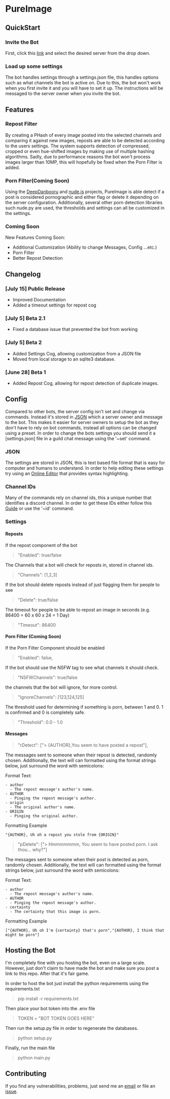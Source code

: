 # PureImage

## QuickStart

### Invite the Bot

First, click this [link](https://discord.com/oauth2/authorize?client_id=856451426267299863&scope=bot) and select the desired server from the drop down.

### Load up some settings

The bot handles settings through a settings.json file, this handles options such as what channels the bot is active on. Due to this, the bot won't work when you first invite it and you will have to set it up. The instructions will be messaged to the server owner when you invite the bot.

## Features

### Repost Filter

By creating a PHash of every image posted into the selected channels and comparing it against new images, reposts are able to be detected according to the users settings. The system supports detection of compressed, cropped or even hue-shifted images by making use of multiple hashing algorithms. Sadly, due to performance reasons the bot won't process images larger than 10MP, this will hopefully be fixed when the Porn Filter is added.

### Porn Filter(Coming Soon)

Using the [DeepDanbooru](https://github.com/KichangKim/DeepDanbooru) and [nude.js](https://github.com/pa7/nude.js) projects, PureImage is able detect if a post is considered pornographic and either flag or delete it depending on the server configuration. Additionally, several other porn detection libraries such nude.py are used, the thresholds and settings can all be customized in the settings.

### Coming Soon

New Features Coming Soon:

- Additional Customization (Ability to change Messages, Config ...etc.)
- Porn Filter
- Better Repost Detection

## Changelog

### [July 15] Public Release

- Improved Documentation
- Added a timeout settings for repost cog

### [July 5] Beta 2.1

- Fixed a database issue that prevented the bot from working

### [July 5] Beta 2

- Added Settings Cog, allowing customization from a JSON file
- Moved from local storage to an sqlite3 database.

### [June 28] Beta 1

- Added Repost Cog, allowing for repost detection of duplicate images.

## Config

Compared to other bots, the server config isn't set and change via commands. Instead it's stored in [JSON](https://en.wikipedia.org/wiki/JSON) which a server owner and message to the bot. This makes it easier for server owners to setup the bot as they don't have to rely on bot commands, instead all options can be changed using a preset. In order to change the bots settings you should send it a [settings.json] file in a guild chat message using the '~set' command.

### JSON

The settings are stored in JSON, this is text based file format that is easy for computer and humans to understand. In order to help editing these settings try using an [Online Editor](https://jsoneditoronline.org/#left=cloud.f69c4ee4a2454ad58eab6effaa5e5e93) that provides syntax highlighting.

### Channel IDs

Many of the commands rely on channel ids, this a unique number that identifies a discord channel. In order to get these IDs either follow this [Guide](https://support.discord.com/hc/en-us/articles/206346498) or use the '~id' command.

### Settings

#### Reposts

If the repost component of the bot

> "Enabled": true/false

The Channels that a bot will check for reposts in, stored in channel ids.

> "Channels": [1,2,3]

If the bot should delete reposts instead of just flagging them for people to see

> "Delete": true/false

The timeout for people to be able to repost an image in seconds (e.g. 86400 = 60 x 60 x 24 = 1 Day)

> "Timeout": 86400

#### Porn Filter (Coming Soon)

If the Porn Filter Component should be enabled

> "Enabled": false,

If the bot should use the NSFW tag to see what channels it should check.

> "NSFWChannels": true/false

the channels that the bot will ignore, for more control.

> "IgnoreChannels": [123,124,125]

The threshold used for determining if something is porn, between 1 and 0. 1 is confirmed and 0 is completely safe.

> "Threshold": 0.0 - 1.0

#### Messages

> "rDetect": ["> {AUTHOR},You seem to have posted a repost"],

The messages sent to someone when their repost is detected, randomly chosen. Additionally, the text will can formatted using the format strings below, just surround the word with semicolons:

Format Text:

    - author
      - The repost message's author's name.
    - AUTHOR
      - Pinging the repost message's author.
    - origin
      - The original author's name.
    - ORIGIN
      - Pinging the original author.

Formatting Example

`"{AUTHOR}, Uh oh a repost you stole from {ORIGIN}"`

> "pDelete": ["> Hmmmmmmm, You seem to have posted porn. I ask thou... why?"]

The messages sent to someone when their post is detected as porn, randomly chosen. Additionally, the text will can formatted using the format strings below, just surround the word with semicolons:

Format Text:

    - author
      - The repost message's author's name.
    - AUTHOR
      - Pinging the repost message's author.
    - certainty
      - The certainty that this image is porn.

Formatting Example

`["{AUTHOR}, Uh oh I'm {certainty} that's porn","{AUTHOR}, I think that might be porn"]`

## Hosting the Bot

I'm completely fine with you hosting the bot, even on a large scale. However, just don't claim to have made the bot and make sure you post a link to this repo. After that it's fair game.

In order to host the bot just install the python requirements using the requirements.txt

> pip install -r requirements.txt

Then place your bot token into the .env file

> TOKEN = "BOT TOKEN GOES HERE"

Then run the setup.py file in order to regenerate the databases.
>
> python setup.py

Finally, run the main file

> python main.py

## Contributing

If you find any vulnerabilities, problems, just send me an [email](mailto:benbradybusiness@gmail.com) or file an [issue](https://github.com/Ben-Brady/PureImage/issues).
